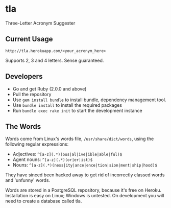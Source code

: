 tla
===

Three-Letter Acronym Suggester

Current Usage
-------------

```
http://tla.herokuapp.com/<your_acronym_here>
```

Supports 2, 3 and 4 letters. Sense guaranteed.

Developers
----------
* Go and get Ruby (2.0.0 and above)
* Pull the repository
* Use ```gem install bundle``` to install bundle, dependency management tool. 
* Use ```bundle install``` to install the required packages
* Run ```bundle exec rake init``` to start the development instance

The Words
---------

Words come from Linux's words file, ```/usr/share/dict/words```, using the following regular expressions:
* Adjectives: ```^[a-z](.*)(ous|al|ive|ible|able|ful)$```
* Agent nouns: ```^[a-z](.*)(or|er|ist)$```
* Nouns: ```^[a-z](.*)(ness|ity|ance|ence|tion|sion|ment|ship|hood)$```

They have sinced been hacked away to get rid of incorrectly classed words and 'unfunny' words.

Words are stored in a PostgreSQL repository, because it's free on Heroku. Installation is easy on Linux; Windows is untested. On development you will need to create a database called tla.
